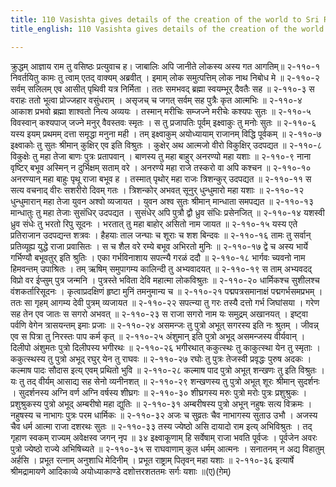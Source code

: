 ```yaml
---
title: 110 Vasishta gives details of the creation of the world to Sri Rama
title_english: 110 Vasishta gives details of the creation of the world to Sri Rama

---
```

<div class="audioEmbed"  caption="श्रीराम-हरिसीताराममूर्ति-घनपाठिभ्यां वचनम्" src="https://archive.org/download/Ramayana-recitation-Sriram-harisItArAmamUrti-Ghanapaati-v2/Kanda_2/Kanda_2_AYK-110-Vasista_Soochanam_.mp3"></div>
क्रुद्धम् आज्ञाय राम तु वसिष्ठः प्रत्युवाच ह।  
जाबालिः अपि जानीते लोकस्य अस्य गत आगतिम्॥ २-११०-१  
निवर्तयितु कामः तु त्वाम् एतद् वाक्यम् अब्रवीत् ।  
इमाम् लोक समुत्पत्तिम् लोक नाथ निबोध मे ॥ २-११०-२  
सर्वम् सलिलम् एव आसीत् पृथिवी यत्र निर्मिता ।  
ततः समभवद् ब्रह्मा स्वयम्भूर् दैवतैः सह ॥ २-११०-३  
स वराहः ततो भूत्वा प्रोज्जहार वसुंधराम् ।  
असृजच् च जगत् सर्वम् सह पुत्रैः कृत आत्मभिः ॥ २-११०-४  
आकाश प्रभवो ब्रह्मा शाश्वतो नित्य अव्ययः ।  
तस्मान् मरीचिः सम्जज्ने मरीचेः कश्यपः सुतः ॥ २-११०-५  
विवस्वान् कश्यपाज् जज्ने मनुर् वैवस्तवः स्मृतः ।  
स तु प्रजापतिः पूर्वम् इक्ष्वाकुः तु मनोः सुतः ॥ २-११०-६  
यस्य इयम् प्रथमम् दत्ता समृद्धा मनुना मही ।  
तम् इक्ष्वाकुम् अयोध्यायाम् राजानम् विद्धि पूर्वकम् ॥ २-११०-७  
इक्ष्वाकोः तु सुतः श्रीमान् कुक्षिर् एव इति विश्रुतः ।  
कुक्षेर् अथ आत्मजो वीरो विकुक्षिर् उदपद्यत ॥ २-११०-८  
विकुक्षेः तु महा तेजा बाणः पुत्रः प्रतापवान् ।  
बाणस्य तु महा बाहुर् अनरण्यो महा यशाः ॥ २-११०-९  
नाना वृष्टिर् बभूव अस्मिन् न दुर्भिक्षम् सताम् वरे ।  
अनरण्ये महा राजे तस्करो वा अपि कश्चन ॥ २-११०-१०  
अनरण्यान् महा बाहुः पृथू राजा बभूव ह ।  
तस्मात् पृथोर् महा राजः त्रिशन्कुर् उदपद्यत ॥ २-११०-११  
स सत्य वचनाद् वीरः सशरीरो दिवम् गतः ।  
त्रिशन्कोर् अभवत् सूनुर् धुन्धुमारो महा यशाः ॥ २-११०-१२  
धुन्धुमारान् महा तेजा युवन अश्वो व्यजायत ।  
युवन अश्व सुतः श्रीमान् मान्धाता समपद्यत ॥ २-११०-१३  
मान्धातुः तु महा तेजाः सुसंधिर् उदपद्यत ।  
सुसंधेर् अपि पुत्रौ द्वौ ध्रुव संधिः प्रसेनजित् ॥ २-११०-१४  
यशस्वी ध्रुव संधेः तु भरतो रिपु सूदनः ।  
भरतात् तु महा बाहोर् असितो नाम जायत ॥ २-११०-१५  
यस्य एते प्रतिराजान उदपद्यन्त शत्रवः ।  
हैहयाः ताल जन्घाः च शूराः च शश बिन्दवः ॥ २-११०-१६  
तामः तु सर्वान् प्रतिव्यूह्य युद्धे राजा प्रवासितः ।  
स च शैल वरे रम्ये बभूव अभिरतो मुनिः ॥ २-११०-१७  
द्वे च अस्य भार्ये गर्भिण्यौ बभूवतुर् इति श्रुतिः ।  
एका गर्भविनाशाय सपत्न्यै गरळं ददौ ॥ २-११०-१८  
भार्गवः च्यवनो नाम हिमवन्तम् उपाश्रितः ।  
तम् ऋषिम् समुपागम्य कालिन्दी तु अभ्यवादयत् ॥ २-११०-१९  
स ताम् अभ्यवदद् विप्रो वर ईप्सुम् पुत्र जन्मनि ।  
पुत्रस्ते भविता देवि महात्मा लोकविश्रुतः ॥ २-११०-२०  
धार्मिकश्च सुशीलश्च वंशकर्तारिसूदनः ।  
कृत्वाप्रदक्षिणं हृष्टा मुनिं तमनुमान्य च ॥ २-११०-२१  
पद्मपत्रसमानाक्षं पद्मगर्भसमप्रभम् ।  
ततः सा गृहम् आगम्य देवी पुत्रम् व्यजायत ॥ २-११०-२२  
सपत्न्या तु गरः तस्यै दत्तो गर्भ जिघांसया ।  
गरेण सह तेन एव जातः स सगरो अभवत् ॥ २-११०-२३  
स राजा सगरो नाम यः समुद्रम् अखानयत् ।  
इष्ट्वा पर्वणि वेगेन त्रासयन्तम् इमाः प्रजाः ॥ २-११०-२४  
असमन्जः तु पुत्रो अभूत् सगरस्य इति नः श्रुतम् ।  
जीवन्न् एव स पित्रा तु निरस्तः पाप कर्म कृत् ॥ २-११०-२५  
अंशुमान् इति पुत्रो अभूद् असमन्जस्य वीर्यवान् ।  
दिलीपो अंशुमतः पुत्रो दिलीपस्य भगीरथः ॥ २-११०-२६  
भगीरथात् ककुत्स्थः तु काकुत्स्था येन तु स्मृताः ।  
ककुत्स्थस्य तु पुत्रो अभूद् रघुर् येन तु राघवः ॥ २-११०-२७  
रघोः तु पुत्रः तेजस्वी प्रवृद्धः पुरुष अदकः ।  
कल्माष पादः सौदास इत्य् एवम् प्रथितो भुवि ॥ २-११०-२८  
कल्माष पाद पुत्रो अभूत् शन्खणः तु इति विश्रुतः ।  
यः तु तद् वीर्यम् आसाद्य सह सेनो व्यनीनशत् ॥ २-११०-२९  
शन्खणस्य तु पुत्रो अभूत् शूरः श्रीमान् सुदर्शनः ।  
सुदर्शनस्य अग्नि वर्ण अग्नि वर्षस्य शीघ्रगः ॥ २-११०-३०  
शीघ्रगस्य मरुः पुत्रो मरोः पुत्रः प्रशुश्रुकः ।  
प्रशुश्रुकस्य पुत्रो अभूद् अम्बरीषो महा द्युतिः ॥ २-११०-३१  
अम्बरीषस्य पुत्रो अभून् नहुषः सत्य विक्रमः ।  
नहुषस्य च नाभागः पुत्रः परम धार्मिकः ॥ २-११०-३२  
अजः च सुव्रतः चैव नाभागस्य सुताउ उभौ ।  
अजस्य चैव धर्म आत्मा राजा दशरथः सुतः ॥ २-११०-३३  
तस्य ज्येष्ठो असि दायादो राम इत्य् अभिविश्रुतः ।  
तद् गृहाण स्वकम् राज्यम् अवेक्षस्व जगन् नृप ॥ ३४  
इक्ष्वाकूणाम् हि सर्वेषाम् राजा भवति पूर्वजः ।  
पूर्वजेन अवरः पुत्रो ज्येष्ठो राज्ये अभिषिच्यते ॥ २-११०-३५  
स राघवाणाम् कुल धर्मम् आत्मनः ।  
सनातनम् न अद्य विहातुम् अर्हसि ।  
प्रभूत रत्नाम् अनुशाधि मेदिनीम् ।  
प्रभूत राष्ट्राम् पितृवन् महा यशाः ॥ २-११०-३६  
इत्यार्षे श्रीमद्रामायणे आदिकाव्ये अयोध्याकाण्डे दशोत्तरशततमः सर्गः यशाः ॥(ए)(ग़ेम्)